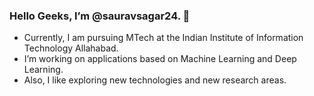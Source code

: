 ### Hello Geeks, I’m @sauravsagar24. 👋
- Currently, I am pursuing MTech at the Indian Institute of Information Technology Allahabad.
- I’m working on applications based on Machine Learning and Deep Learning.
- Also, I like exploring new technologies and new research areas. 

<!---
sauravsagar24/sauravsagar24 is a ✨ special ✨ repository because its `README.md` (this file) appears on your GitHub profile.
You can click the Preview link to take a look at your changes.
--->
